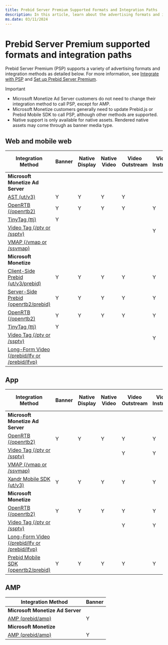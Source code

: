 ```yaml
---
title: Prebid Server Premium Supported Formats and Integration Paths
description: In this article, learn about the advertising formats and integration methods supported by Prebid Server Premium across devices.
ms.date: 03/11/2024
---
```


# Prebid Server Premium supported formats and integration paths

Prebid Server Premium (PSP) supports a variety of advertising formats and integration methods as detailed below. For more information, see [Integrate with PSP](integrate-with-psp.md) and [Set up Prebid Server Premium](set-up-prebid-server-premium.md.).

> [!IMPORTANT]
>
> - Microsoft Monetize Ad Server customers do not need to change their integration method to call PSP, except for AMP.
> - Microsoft Monetize customers generally need to update Prebid.js or Prebid Mobile SDK to call PSP, although other methods are supported.
> - Native support is only available for native assets. Rendered native assets may come through as banner media type.

## Web and mobile web

| Integration Method | Banner | Native Display | Native Video | Video Outstream | Video Instream | Long-Form Video |
|--|--|--|--|--|--|--|
| **Microsoft Monetize Ad Server** |  |  |  |  |  |  |
| [AST (ut/v3)](working-with-seller-tag.md) | Y | Y | Y | Y |  |  |
| [OpenRTB (/openrtb2)](non-prebid-integrations-with-psp.md) | Y | Y | Y | Y | Y | Y |
| [TinyTag (ttj)](../bidders/tinytags.md) | Y |  |  |  |  |  |
| [Video Tag (/ptv or /ssptv)](non-prebid-integrations-with-psp.md) |  |  |  |  | Y | Y |
| [VMAP (/vmap or /ssvmap)](non-prebid-integrations-with-psp.md) |  |  |  |  |  | Y |
| **Microsoft Monetize** |  |  |  |  |  |  |
| [Client-Side Prebid (ut/v3/prebid)](integrate-web-mobile-web-with-psp.md) | Y | Y | Y | Y | Y |  |
| [Server-Side Prebid (openrtb2/prebid)](integrate-web-mobile-web-with-psp.md) | Y | Y | Y | Y | Y |  |
| [OpenRTB (/openrtb2)](non-prebid-integrations-with-psp.md) | Y | Y | Y | Y | Y | Y |
| [TinyTag (ttj)](../bidders/tinytags.md) | Y |  |  |  |  |  |
| [Video Tag (/ptv or /ssptv)](non-prebid-integrations-with-psp.md) |  |  |  |  | Y |  |
| [Long-Form Video (/prebid/lfv or /prebid/lfvp)](../digital-platform-api/long-form-video-service.md) |  |  |  |  |  | Y |

## App

| Integration   Method | Banner | Native Display | Native Video | Video Outstream | Video Instream | Long-Form Video |
|--|--|--|--|--|--|--|
| **Microsoft Monetize Ad Server** |  |  |  |  |  |  |
| [OpenRTB (/openrtb2)](non-prebid-integrations-with-psp.md) | Y | Y | Y | Y | Y | Y |
| [Video Tag (/ptv or /ssptv)](non-prebid-integrations-with-psp.md) |  |  |  | Y | Y | Y |
| [VMAP (/vmap or /ssvmap)](non-prebid-integrations-with-psp.md) |  |  |  |  |  | Y |
| [Xandr Mobile SDK (ut/v3)](../mobile-sdk/xandr-mobile-sdks.md) | Y | Y | Y | Y | Y |  |
| **Microsoft Monetize** |  |  |  |  |  |  |
| [OpenRTB (/openrtb2)](non-prebid-integrations-with-psp.md) | Y | Y | Y | Y | Y |  |
| [Video Tag (/ptv or /ssptv)](non-prebid-integrations-with-psp.md) |  |  |  | Y | Y |  |
| [Long-Form Video (/prebid/lfv or /prebid/lfvp)](../digital-platform-api/long-form-video-service.md) |  |  |  |  |  | Y |
| [Prebid Mobile SDK (openrtb2/prebid)](integrate-apps-with-psp.md) | Y | Y | Y | Y | Y |  |

## AMP

| Integration   Method | Banner |
|--|--|
| **Microsoft Monetize Ad Server** |  |
| [AMP (prebid/amp)](integrate-accelerated-mobile-pages-with-psp.md) | Y |
| **Microsoft Monetize** |  |
| [AMP (prebid/amp)](integrate-accelerated-mobile-pages-with-psp.md) | Y |
